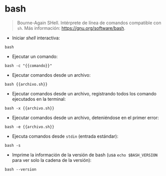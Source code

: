 # bash

> Bourne-Again SHell.
> Intérprete de línea de comandos compatible con `sh`.
> Más información: <https://gnu.org/software/bash>.

- Iniciar *shell* interactiva:

`bash`

- Ejecutar un comando:

`bash -c "{{comando}}"`

- Ejecutar comandos desde un archivo:

`bash {{archivo.sh}}`

- Ejecutar comandos desde un archivo, registrando todos los comando ejecutados en la terminal:

`bash -x {{archivo.sh}}`

- Ejecutar comandos desde un archivo, deteniéndose en el primer error:

`bash -e {{archivo.sh}}`

- Ejecuta comandos desde `stdin` (entrada estándar):

`bash -s`

- Imprime la información de la versión de bash (usa `echo $BASH_VERSION` para ver solo la cadena de la versión):

`bash --version`
